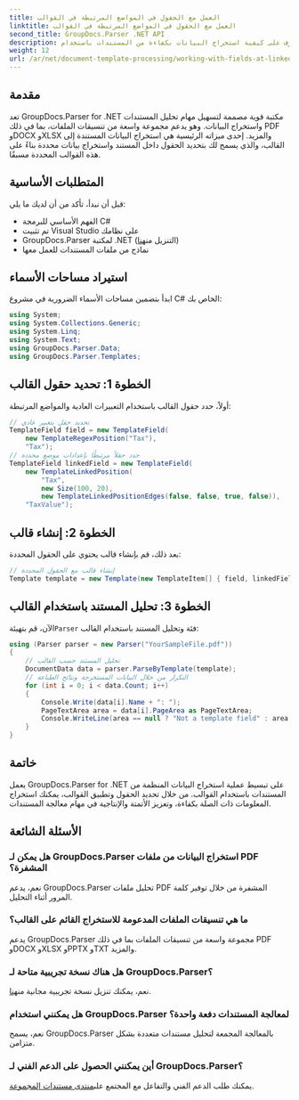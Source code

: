 ```yaml
---
title: العمل مع الحقول في المواضع المرتبطة في القوالب
linktitle: العمل مع الحقول في المواضع المرتبطة في القوالب
second_title: GroupDocs.Parser .NET API
description: تعرف على كيفية استخراج البيانات بكفاءة من المستندات باستخدام GroupDocs.Parser لـ .NET. برنامج تعليمي خطوة بخطوة مع أمثلة التعليمات البرمجية.
weight: 12
url: /ar/net/document-template-processing/working-with-fields-at-linked-positions-in-templates/
---
```

## مقدمة
تعد GroupDocs.Parser for .NET مكتبة قوية مصممة لتسهيل مهام تحليل المستندات واستخراج البيانات. وهو يدعم مجموعة واسعة من تنسيقات الملفات، بما في ذلك PDF وDOCX وXLSX والمزيد. إحدى ميزاته الرئيسية هي استخراج البيانات المستندة إلى القالب، والذي يسمح لك بتحديد الحقول داخل المستند واستخراج بيانات محددة بناءً على هذه القوالب المحددة مسبقًا.
## المتطلبات الأساسية
قبل أن نبدأ، تأكد من أن لديك ما يلي:
- الفهم الأساسي للبرمجة C#
- تم تثبيت Visual Studio على نظامك
-  GroupDocs.Parser لمكتبة .NET (التنزيل من[هنا](https://releases.groupdocs.com/parser/net/))
- نماذج من ملفات المستندات للعمل معها

## استيراد مساحات الأسماء
ابدأ بتضمين مساحات الأسماء الضرورية في مشروع C# الخاص بك:
```csharp
using System;
using System.Collections.Generic;
using System.Linq;
using System.Text;
using GroupDocs.Parser.Data;
using GroupDocs.Parser.Templates;
```
## الخطوة 1: تحديد حقول القالب
أولاً، حدد حقول القالب باستخدام التعبيرات العادية والمواضع المرتبطة:
```csharp
// تحديد حقل بتعبير عادي
TemplateField field = new TemplateField(
    new TemplateRegexPosition("Tax"),
    "Tax");
// حدد حقلاً مرتبطًا بإعدادات موضع محددة
TemplateField linkedField = new TemplateField(
    new TemplateLinkedPosition(
        "Tax",
        new Size(100, 20),
        new TemplateLinkedPositionEdges(false, false, true, false)),
    "TaxValue");
```
## الخطوة 2: إنشاء قالب
بعد ذلك، قم بإنشاء قالب يحتوي على الحقول المحددة:
```csharp
// إنشاء قالب مع الحقول المحددة
Template template = new Template(new TemplateItem[] { field, linkedField });
```
## الخطوة 3: تحليل المستند باستخدام القالب
 الآن، قم بتهيئة`Parser` فئة وتحليل المستند باستخدام القالب:
```csharp
using (Parser parser = new Parser("YourSampleFile.pdf"))
{
    // تحليل المستند حسب القالب
    DocumentData data = parser.ParseByTemplate(template);
    // التكرار من خلال البيانات المستخرجة ونتائج الطباعة
    for (int i = 0; i < data.Count; i++)
    {
        Console.Write(data[i].Name + ": ");
        PageTextArea area = data[i].PageArea as PageTextArea;
        Console.WriteLine(area == null ? "Not a template field" : area.Text);
    }
}
```

## خاتمة
يعمل GroupDocs.Parser for .NET على تبسيط عملية استخراج البيانات المنظمة من المستندات باستخدام القوالب. من خلال تحديد الحقول وتطبيق القوالب، يمكنك استخراج المعلومات ذات الصلة بكفاءة، وتعزيز الأتمتة والإنتاجية في مهام معالجة المستندات.

## الأسئلة الشائعة
### هل يمكن لـ GroupDocs.Parser استخراج البيانات من ملفات PDF المشفرة؟
نعم، يدعم GroupDocs.Parser تحليل ملفات PDF المشفرة من خلال توفير كلمة المرور أثناء التحليل.
### ما هي تنسيقات الملفات المدعومة للاستخراج القائم على القالب؟
يدعم GroupDocs.Parser مجموعة واسعة من تنسيقات الملفات بما في ذلك PDF وDOCX وXLSX وPPTX وTXT والمزيد.
### هل هناك نسخة تجريبية متاحة لـ GroupDocs.Parser؟
 نعم، يمكنك تنزيل نسخة تجريبية مجانية من[هنا](https://releases.groupdocs.com/).
### هل يمكنني استخدام GroupDocs.Parser لمعالجة المستندات دفعة واحدة؟
نعم، يسمح GroupDocs.Parser بالمعالجة المجمعة لتحليل مستندات متعددة بشكل متزامن.
### أين يمكنني الحصول على الدعم الفني لـ GroupDocs.Parser؟
 يمكنك طلب الدعم الفني والتفاعل مع المجتمع على[منتدى مستندات المجموعة](https://forum.groupdocs.com/c/parser/17).